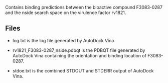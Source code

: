 Contains binding predictions between the bioactive compound F3083-0287 and the nside search space on the virulence factor rv1821.

## Files

- log.txt is the log file generated by AutoDock Vina.

- rv1821_F3083-0287_nside.pdbqt is the PDBQT file generated by AutoDock Vina containing the orientation and binding location of F3083-0287.

- stdoe.txt is the combined STDOUT and STDERR output of AutoDock Vina.

